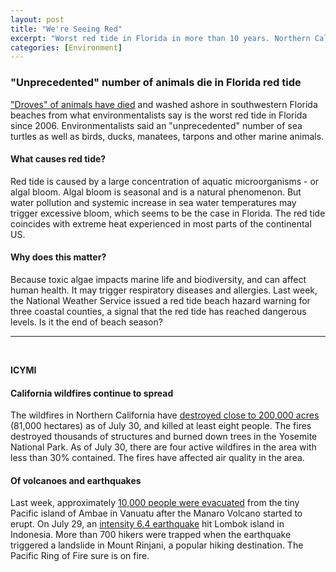 ```yaml
---
layout: post
title: "We're Seeing Red"
excerpt: "Worst red tide in Florida in more than 10 years. Northern California wildfires continue. Volcano in Vanuatu erupts and earthquake strikes Indonesia."
categories: [Environment]
---
```


### "Unprecedented" number of animals die in Florida red tide

<a href="https://weather.com/science/environment/news/2018-07-28-florida-fort-myers-red-tide-dead-animals-turtles" target="_blank">"Droves" of animals have died</a> and washed ashore in southwestern Florida beaches from what environmentalists say is the worst red tide in Florida since 2006. Environmentalists said an "unprecedented" number of sea turtles as well as birds, ducks, manatees, tarpons and other marine animals.

#### What causes red tide?

Red tide is caused by a large concentration of aquatic microorganisms - or algal bloom. Algal bloom is seasonal and is a natural phenomenon. But water pollution and systemic increase in sea water temperatures may trigger excessive bloom, which seems to be the case in Florida. The red tide coincides with extreme heat experienced in most parts of the continental US.

#### Why does this matter?

Because toxic algae impacts marine life and biodiversity, and can affect human health. It may trigger respiratory diseases and allergies. Last week, the National Weather Service issued a red tide beach hazard warning for three coastal counties, a signal that the red tide has reached dangerous levels. Is it the end of beach season?

* * *
<br />

**ICYMI**

#### California wildfires continue to spread

The wildfires in Northern California have <a href="http://www.latimes.com/local/lanow/la-me-ln-fires-20180730-story.html" target="_blank">destroyed close to 200,000 acres</a> (81,000 hectares) as of July 30, and killed at least eight people. The fires destroyed thousands of structures and burned down trees in the Yosemite National Park. As of July 30, there are four active wildfires in the area with less than 30% contained. The fires have affected air quality in the area.

#### Of volcanoes and earthquakes

Last week, approximately <a href="https://weather.com/news/news/2018-07-27-vanuatu-ambae-manaro-volcano-eruption-evacuations-emergency" target="_blank">10,000 people were evacuated</a> from the tiny Pacific island of Ambae in Vanuatu after the Manaro Volcano started to erupt. On July 29, an <a href="https://www.cnn.com/2018/07/30/asia/lombok-earthquake-indonesia-emergency-intl/index.html" target="_blank">intensity 6.4 earthquake</a> hit Lombok island in Indonesia. More than 700 hikers were trapped when the earthquake triggered a landslide in Mount Rinjani, a popular hiking destination. The Pacific Ring of Fire sure is on fire.

